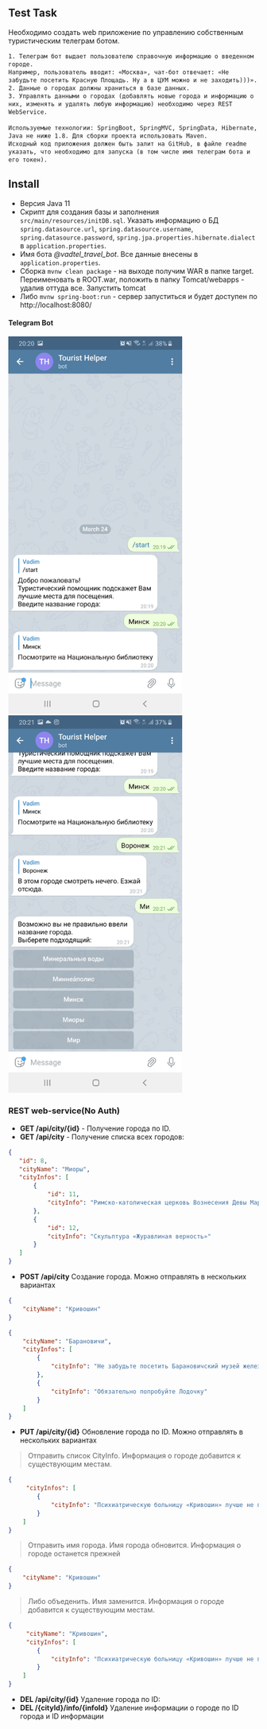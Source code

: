 ## Test Task
Необходимо создать web приложение по управлению собственным туристическим телеграм ботом.

    1. Телеграм бот выдает пользователю справочную информацию о введенном городе. 
    Например, пользователь вводит: «Москва», чат-бот отвечает: «Не забудьте посетить Красную Площадь. Ну а в ЦУМ можно и не заходить)))».
    2. Данные о городах должны храниться в базе данных.
    3. Управлять данными о городах (добавлять новые города и информацию о них, изменять и удалять любую информацию) необходимо через REST WebService.

    Используемые технологии: SpringBoot, SpringMVC, SpringData, Hibernate, Java не ниже 1.8. Для сборки проекта использовать Maven.
    Исходный код приложения должен быть залит на GitHub, в файле readme указать, что необходимо для запуска (в том числе имя телеграм бота и его токен).

## Install
* Версия Java 11  
* Скрипт для создания базы и заполнения `src/main/resources/initDB.sql`. Указать информацию о БД `spring.datasource.url`, `spring.datasource.username`, `spring.datasource.password`, `spring.jpa.properties.hibernate.dialect` в `application.properties`.  
* Имя бота _@vadtel_travel_bot_. Все данные внесены в `application.properties`.  
* Сборка `mvnw clean package` - на выходе получим WAR в папке target. Переименовать в ROOT.war, положить в папку Tomcat/webapps - удалив оттуда все. Запустить tomcat  
* Либо `mvnw spring-boot:run` - сервер запуститься и будет доступен по http://localhost:8080/



#### Telegram Bot
<img src="https://github.com/vadtel/tourist-helper/blob/master/images/Screenshot_20200324-202006_Telegram.jpg" alt="drawing" width="350"/>
<img src="https://github.com/vadtel/tourist-helper/blob/master/images/Screenshot_20200324-202126_Telegram.jpg" alt="drawing" width="350"/>

### REST web-service(No Auth)
* **GET /api/city/{id}** - Получение города по ID.
* **GET /api/city** - Получение списка всех городов: 

```json
{
   "id": 8,
   "cityName": "Миоры",
   "cityInfos": [
       {
           "id": 11,
           "cityInfo": "Римско-католическая церковь Вознесения Девы Марии (1907)"
       },
       {
           "id": 12,
           "cityInfo": "Скульптура «Журавлиная верность»"
       }
   ]
}
```

* **POST /api/city** Создание города. Можно отправлять в нескольких вариантах
```json
{
    "cityName": "Кривошин"
}
```
```json
{
    "cityName": "Барановичи",
    "cityInfos": [
        {
            "cityInfo": "Не забудьте посетить Барановичский музей железной дороги."
        },
        {
            "cityInfo": "Обязательно попробуйте Лодочку"
        }
    ]
}
```
* **PUT /api/city/{id}** Обновление города по ID. Можно отправлять в нескольких вариантах
> Отправить список CityInfo. Информация о городе добавится к существующим местам.
```json
{
	 "cityInfos": [
        {
            "cityInfo": "Психиатрическую больницу «Кривошин» лучше не посещать"
        }
    ]
}
```
> Отправить имя города. Имя города обновится. Информация о городе останется прежней
```json
{	
    "cityName": "Кривошин"
}
```
> Либо объеденить. Имя заменится. Информация о городе добавится к существующим местам.
```json
{
	 "cityName": "Кривошин",
	 "cityInfos": [
        {
            "cityInfo": "Психиатрическую больницу «Кривошин» лучше не посещать"
        }
    ]
}
```

* **DEL /api/city/{id}** Удаление города по ID: 
* **DEL /{cityId}/info/{infoId}** Удаление информации о городе по ID города и ID информации
